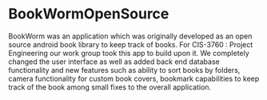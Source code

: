 # BookWormOpenSource

BookWorm was an application which was originally developed as an open source android book library to keep track of books.
For CIS-3760 : Project Engineering our work group took this app to build upon it.
We completely changed the user interface as well as added back end database functionality and new features such as ability to sort books by folders, camera functionality for custom book covers, bookmark capabilities to keep track of the book among small fixes to the overall application. 
